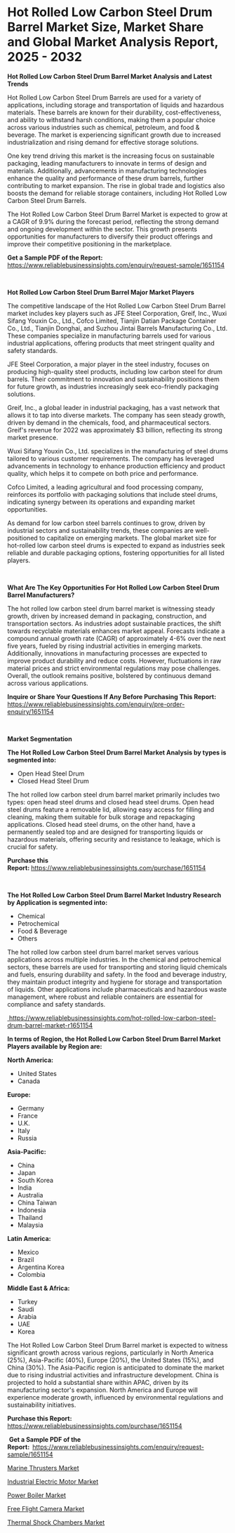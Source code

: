 <p><h1>Hot Rolled Low Carbon Steel Drum Barrel Market Size, Market Share and Global Market Analysis Report, 2025 - 2032</h1></p><p><strong>Hot Rolled Low Carbon Steel Drum Barrel Market Analysis and Latest Trends</strong></p>
<p><p>Hot Rolled Low Carbon Steel Drum Barrels are used for a variety of applications, including storage and transportation of liquids and hazardous materials. These barrels are known for their durability, cost-effectiveness, and ability to withstand harsh conditions, making them a popular choice across various industries such as chemical, petroleum, and food & beverage. The market is experiencing significant growth due to increased industrialization and rising demand for effective storage solutions.</p><p>One key trend driving this market is the increasing focus on sustainable packaging, leading manufacturers to innovate in terms of design and materials. Additionally, advancements in manufacturing technologies enhance the quality and performance of these drum barrels, further contributing to market expansion. The rise in global trade and logistics also boosts the demand for reliable storage containers, including Hot Rolled Low Carbon Steel Drum Barrels.</p><p>The Hot Rolled Low Carbon Steel Drum Barrel Market is expected to grow at a CAGR of 9.9% during the forecast period, reflecting the strong demand and ongoing development within the sector. This growth presents opportunities for manufacturers to diversify their product offerings and improve their competitive positioning in the marketplace.</p></p>
<p><strong>Get a Sample PDF of the Report:&nbsp;</strong> <a href="https://www.reliablebusinessinsights.com/enquiry/request-sample/1651154?utm_campaign=3571&utm_medium=2&utm_source=Github&utm_content=ia&utm_term=23032025&utm_id=hot-rolled-low-carbon-steel-drum-barrel">https://www.reliablebusinessinsights.com/enquiry/request-sample/1651154</a></p>
<p>&nbsp;</p>
<p><strong>Hot Rolled Low Carbon Steel Drum Barrel Major Market Players</strong></p>
<p><p>The competitive landscape of the Hot Rolled Low Carbon Steel Drum Barrel market includes key players such as JFE Steel Corporation, Greif, Inc., Wuxi Sifang Youxin Co., Ltd., Cofco Limited, Tianjin Datian Package Container Co., Ltd., Tianjin Donghai, and Suzhou Jintai Barrels Manufacturing Co., Ltd. These companies specialize in manufacturing barrels used for various industrial applications, offering products that meet stringent quality and safety standards.</p><p>JFE Steel Corporation, a major player in the steel industry, focuses on producing high-quality steel products, including low carbon steel for drum barrels. Their commitment to innovation and sustainability positions them for future growth, as industries increasingly seek eco-friendly packaging solutions.</p><p>Greif, Inc., a global leader in industrial packaging, has a vast network that allows it to tap into diverse markets. The company has seen steady growth, driven by demand in the chemicals, food, and pharmaceutical sectors. Greif's revenue for 2022 was approximately $3 billion, reflecting its strong market presence.</p><p>Wuxi Sifang Youxin Co., Ltd. specializes in the manufacturing of steel drums tailored to various customer requirements. The company has leveraged advancements in technology to enhance production efficiency and product quality, which helps it to compete on both price and performance.</p><p>Cofco Limited, a leading agricultural and food processing company, reinforces its portfolio with packaging solutions that include steel drums, indicating synergy between its operations and expanding market opportunities. </p><p>As demand for low carbon steel barrels continues to grow, driven by industrial sectors and sustainability trends, these companies are well-positioned to capitalize on emerging markets. The global market size for hot-rolled low carbon steel drums is expected to expand as industries seek reliable and durable packaging options, fostering opportunities for all listed players.</p></p>
<p>&nbsp;</p>
<p><strong>What Are The Key Opportunities For Hot Rolled Low Carbon Steel Drum Barrel Manufacturers?</strong></p>
<p><p>The hot rolled low carbon steel drum barrel market is witnessing steady growth, driven by increased demand in packaging, construction, and transportation sectors. As industries adopt sustainable practices, the shift towards recyclable materials enhances market appeal. Forecasts indicate a compound annual growth rate (CAGR) of approximately 4-6% over the next five years, fueled by rising industrial activities in emerging markets. Additionally, innovations in manufacturing processes are expected to improve product durability and reduce costs. However, fluctuations in raw material prices and strict environmental regulations may pose challenges. Overall, the outlook remains positive, bolstered by continuous demand across various applications.</p></p>
<p><strong>Inquire or Share Your Questions If Any Before Purchasing This Report:</strong> <a href="https://www.reliablebusinessinsights.com/enquiry/pre-order-enquiry/1651154?utm_campaign=3571&utm_medium=2&utm_source=Github&utm_content=ia&utm_term=23032025&utm_id=hot-rolled-low-carbon-steel-drum-barrel">https://www.reliablebusinessinsights.com/enquiry/pre-order-enquiry/1651154</a></p>
<p>&nbsp;</p>
<p><strong>Market Segmentation</strong></p>
<p><strong>The Hot Rolled Low Carbon Steel Drum Barrel Market Analysis by types is segmented into:</strong></p>
<p><ul><li>Open Head Steel Drum</li><li>Closed Head Steel Drum</li></ul></p>
<p><p>The hot rolled low carbon steel drum barrel market primarily includes two types: open head steel drums and closed head steel drums. Open head steel drums feature a removable lid, allowing easy access for filling and cleaning, making them suitable for bulk storage and repackaging applications. Closed head steel drums, on the other hand, have a permanently sealed top and are designed for transporting liquids or hazardous materials, offering security and resistance to leakage, which is crucial for safety.</p></p>
<p><strong>Purchase this Report:&nbsp;</strong><a href="https://www.reliablebusinessinsights.com/purchase/1651154?utm_campaign=3571&utm_medium=2&utm_source=Github&utm_content=ia&utm_term=23032025&utm_id=hot-rolled-low-carbon-steel-drum-barrel">https://www.reliablebusinessinsights.com/purchase/1651154</a></p>
<p>&nbsp;</p>
<p><strong>The Hot Rolled Low Carbon Steel Drum Barrel Market Industry Research by Application is segmented into:</strong></p>
<p><ul><li>Chemical</li><li>Petrochemical</li><li>Food & Beverage</li><li>Others</li></ul></p>
<p><p>The hot rolled low carbon steel drum barrel market serves various applications across multiple industries. In the chemical and petrochemical sectors, these barrels are used for transporting and storing liquid chemicals and fuels, ensuring durability and safety. In the food and beverage industry, they maintain product integrity and hygiene for storage and transportation of liquids. Other applications include pharmaceuticals and hazardous waste management, where robust and reliable containers are essential for compliance and safety standards.</p></p>
<p><a href="https://www.reliablebusinessinsights.com/hot-rolled-low-carbon-steel-drum-barrel-market-r1651154?utm_campaign=3571&utm_medium=2&utm_source=Github&utm_content=ia&utm_term=23032025&utm_id=hot-rolled-low-carbon-steel-drum-barrel">&nbsp;https://www.reliablebusinessinsights.com/hot-rolled-low-carbon-steel-drum-barrel-market-r1651154</a></p>
<p><strong>In terms of Region, the Hot Rolled Low Carbon Steel Drum Barrel Market Players available by Region are:</strong></p>
<p>
    <p> <strong> North America: </strong>
        <ul>
            <li>United States</li>
            <li>Canada</li>
        </ul>
        </p> 
    <p> <strong> Europe: </strong>
        <ul>
            <li>Germany</li>
            <li>France</li>
            <li>U.K.</li>
            <li>Italy</li>
            <li>Russia</li>
        </ul>
        </p> 
    <p> <strong> Asia-Pacific: </strong>
        <ul>
            <li>China</li>
            <li>Japan</li>
            <li>South Korea</li>
            <li>India</li>
            <li>Australia</li>
            <li>China Taiwan</li>
            <li>Indonesia</li>
            <li>Thailand</li>
            <li>Malaysia</li>
        </ul>
        </p> 
    <p> <strong> Latin America: </strong>
        <ul>
            <li>Mexico</li>
            <li>Brazil</li>
            <li>Argentina Korea</li>
            <li>Colombia</li>
        </ul>
        </p> 
    <p> <strong> Middle East & Africa: </strong>
        <ul>
            <li>Turkey</li>
            <li>Saudi</li>
            <li>Arabia</li>
            <li>UAE</li>
            <li>Korea</li>
        </ul>
    </p>
    </p>
<p><p>The Hot Rolled Low Carbon Steel Drum Barrel market is expected to witness significant growth across various regions, particularly in North America (25%), Asia-Pacific (40%), Europe (20%), the United States (15%), and China (30%). The Asia-Pacific region is anticipated to dominate the market due to rising industrial activities and infrastructure development. China is projected to hold a substantial share within APAC, driven by its manufacturing sector's expansion. North America and Europe will experience moderate growth, influenced by environmental regulations and sustainability initiatives.</p></p>
<p><strong>Purchase this Report: </strong><a href="https://www.reliablebusinessinsights.com/purchase/1651154?utm_campaign=3571&utm_medium=2&utm_source=Github&utm_content=ia&utm_term=23032025&utm_id=hot-rolled-low-carbon-steel-drum-barrel">https://www.reliablebusinessinsights.com/purchase/1651154</a></p>
<p>&nbsp;<strong>Get a Sample PDF of the Report:&nbsp;&nbsp;</strong><a href="https://www.reliablebusinessinsights.com/enquiry/request-sample/1651154?utm_campaign=3571&utm_medium=2&utm_source=Github&utm_content=ia&utm_term=23032025&utm_id=hot-rolled-low-carbon-steel-drum-barrel">https://www.reliablebusinessinsights.com/enquiry/request-sample/1651154</a></p>
<p><strong></strong></p>
<p><p><a href="https://www.linkedin.com/pulse/analysis-global-marine-thrusters-market-present-landscape-prospects-1d7re?utm_campaign=3571&utm_medium=2&utm_source=Github&utm_content=ia&utm_term=23032025&utm_id=hot-rolled-low-carbon-steel-drum-barrel">Marine Thrusters Market</a></p><p><a href="https://www.linkedin.com/pulse/consumer-behavior-shifts-industrial-electric-motor-market-demand-bywye?utm_campaign=3571&utm_medium=2&utm_source=Github&utm_content=ia&utm_term=23032025&utm_id=hot-rolled-low-carbon-steel-drum-barrel">Industrial Electric Motor Market</a></p><p><a href="https://www.linkedin.com/pulse/examining-future-power-boiler-market-trend-analysis-forecasted-njpae?utm_campaign=3571&utm_medium=2&utm_source=Github&utm_content=ia&utm_term=23032025&utm_id=hot-rolled-low-carbon-steel-drum-barrel">Power Boiler Market</a></p><p><a href="https://www.linkedin.com/pulse/comprehensive-assessment-free-flight-camera-markets-46-cagrfrom-rufve?utm_campaign=3571&utm_medium=2&utm_source=Github&utm_content=ia&utm_term=23032025&utm_id=hot-rolled-low-carbon-steel-drum-barrel">Free Flight Camera Market</a></p><p><a href="https://www.linkedin.com/pulse/global-thermal-shock-chambers-market-analysis-size-share-revenue-3aewe?utm_campaign=3571&utm_medium=2&utm_source=Github&utm_content=ia&utm_term=23032025&utm_id=hot-rolled-low-carbon-steel-drum-barrel">Thermal Shock Chambers Market</a></p></p>